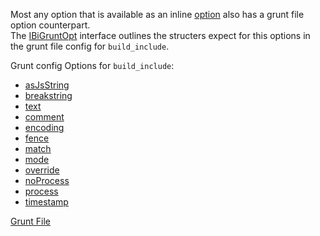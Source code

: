 Most any option that is available as an inline [option](../Options) also has a grunt file option counterpart.  
The [IBiGruntOpt](/interfaces/_modules_interfaces_.ibigruntopt.html) interface outlines the structers expect for this options in the grunt file config for `build_include`.  

Grunt config Options for `build_include`:

* [asJsString](asjsstring/)
* [breakstring](breakstring/)
* [text](text/)
* [comment](comment/)
* [encoding](encoding/)
* [fence](fence/)
* [match](match/)
* [mode](mode/)
* [override](override/)
* [noProcess](noProcess/)
* [process](process/)
* [timestamp](timestamp/)

[Grunt File](../)
